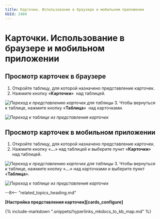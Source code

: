 ```yaml
---
title: Карточки. Использование в браузере и мобильном приложении
kbId: 2404
---
```


# Карточки. Использование в браузере и мобильном приложении

## Просмотр карточек в браузере

1. Откройте таблицу, для которой назначено представление карточек.
2. Нажмите кнопку «**Карточки**» *‌* над таблицей.

_![Переход к представлению карточек для таблицы](https://kb.comindware.ru/assets/cards_switch_from_table_desktop.png)_
3. Чтобы вернуться к таблице, нажмите кнопку «**Таблица**» *‌* над карточками.

_![Переход к таблице из представления карточек](https://kb.comindware.ru/assets/cards_switch_to_table_desktop.png)_

## Просмотр карточек в мобильном приложении

1. Откройте таблицу, для которой назначено представление карточек.
2. Нажмите кнопку «**…**» над таблицей и выберите пункт «**Карточки**» над таблицей.

_![Переход к представлению карточек для таблицы](https://kb.comindware.ru/assets/cards_switch_from_table_mobile.png)_
3. Чтобы вернуться к таблице, нажмите кнопку «**…**» над карточками и выберите пункт «**Таблица**».

_![Переход к таблице из представления карточек](https://kb.comindware.ru/assets/cards_switch_to_table_mobile.png)_

--8<-- "related_topics_heading.md"

**[Настройка представления карточек][cards_configure]**

{% include-markdown ".snippets/hyperlinks_mkdocs_to_kb_map.md" %}
